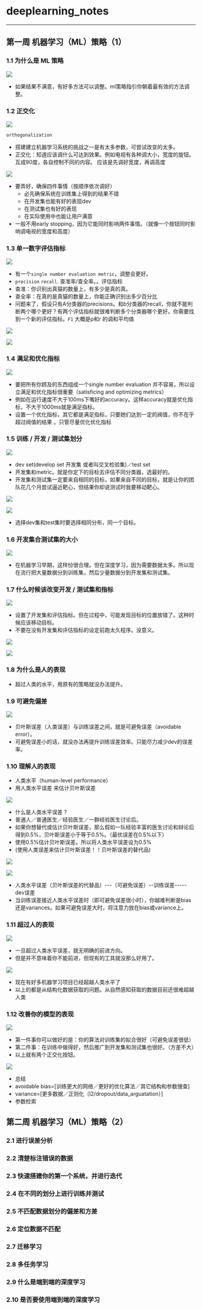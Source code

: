 
# deeplearning_notes

-----------------

## 第一周 机器学习（ML）策略（1）

### 1.1 为什么是 ML 策略

![](images/93.png)

* 如果结果不满意，有好多方法可以调整。ml策略指引你朝着最有效的方法调整。

### 1.2 正交化

![](images/94.png)

`orthogonalization`
* 搭建建立机器学习系统的挑战之一是有太多参数，可尝试改变的太多。
* 正交化：知道应该调什么可达到效果。例如电视有各种调大小，宽度的旋钮。互成90度，各自控制不同的内容。 应该是先调好宽度，再调高度

![](images/95.png)

* 要弄好，确保四件事情（按顺序依次调好）
	* 必先确保系统在训练集上得到的结果不错
	* 在开发集也能有好的表现dev
	* 在测试集也有好的表现
	* 在实际使用中也能让用户满意
* 一般不用early stopping，因为它能同时影响两件事情。（就像一个按钮同时影响调电视的宽度和高度）

### 1.3 单一数字评估指标

![](images/96.png)

* 有一个`single number evaluation metric`，调整会更好。
*  `precision` `recall`. 查准率/查全率。。评估指标
*  查准：你识别出真猫的数量上，有多少是真的真。
*  查全率：在真的是真猫的数量上，你能正确识别出多少百分比
* 问题来了，假设只有A分类器的precisions。和b分类器的recall，你就不能判断两个哪个更好？有两个评估指标就很难判断多个分类器哪个更好。你需要找到一个新的评估指标。`F1` 大概是p和r 的调和平均值

![](images/97.png)

![](images/98.png)

### 1.4 满足和优化指标

![](images/99.png)

* 要把所有你顾及的东西组成一个single number evaluation 并不容易，所以设立满足和优化指标很重要（satisficing and optimizing metrics）
* 例如在运行速度不大于100ms下嘴好的accuracy。这样accuracy就是优化指标，不大于1000ms就是满足指标。
* 设置一个优化指标，其它都是满足指标，只要她们达到一定的阀值，你不在乎超过阀值的结果 。只管尽量优化优化指标

### 1.5 训练 / 开发 / 测试集划分

![](images/100.png)

* dev set(develop set 开发集 或者叫交叉检验集)／test set
* 开发集和metric。就是你定下的目标去评估不同分类器，选最好的。
* 开发集和测试集一定要来自相同的目标，如果来自不同的目标，就是让你的团队花几个月尝试逼近靶心，但结果你却说测试时我要移动靶心。

![](images/101.png)

![](images/102.png)

* 选择dev集和test集时要选择相同分布，同一个目标。

### 1.6 开发集合测试集的大小

![](images/103.png)

* 在机器学习早期，这样份很合理。但在深度学习，因为需要数据太多。所以现在流行把大量数据分到训练集，然后少量数据分到开发集和测试集。

### 1.7 什么时候该改变开发 / 测试集和指标

![](images/104.png)

* 设置了开发集和评估指标。但在过程中，可能发现目标的位置放错了。这种时候应该移动目标。
* 不要在没有开发集和评估指标的设定前跑太久程序。没意义。

![](images/105.png)

![](images/106.png)

### 1.8 为什么是人的表现

* 超过人类的水平，用原有的策略就没办法提升。

### 1.9 可避免偏差

![](images/107.png)

* 贝叶斯误差（人类误差）与训练误差之间，就是可避免误差（avoidable error）。
* 可避免误差小的话，就没办法再提升训练误差效率。只能尽力减少dev的误差率。

### 1.10 理解人的表现

* 人类水平（human-level performance）
* 用人类水平误差 来估计贝叶斯误差

![](images/108.png)

* 什么是人类水平误差？
* 普通人／普通医生／经验医生／一群经验医生讨论后。
* 如果你想替代或估计贝叶斯误差，那么假如一队经验丰富的医生讨论和辩论后得到0.5%，贝叶斯误差小于等于0.5%。（最优误差在0.5%以下）
* 使用0.5%估计贝叶斯误差。所以将人类水平误差设为0.5%
* (使用人类误差来估计贝叶斯误差！！贝叶斯误差的替代品)

![](images/109.png)

![](images/110.png)

* 人类水平误差（贝叶斯误差的代替品）---（可避免误差）--训练误差-----dev误差
* 当训练误差接近人类水平误差时（即可避免误差很小时），你越难判断是bias还是variances。如果可避免误差大时，将注意力放在bias或variance上。

### 1.11 超过人的表现

![](images/111.png)

* 一旦超过人类水平误差，就无明确的前进方向。
* 但是并不意味着你不能前进，但现有的工具就没那么好用了。

![](images/112.png)

* 现在有好多机器学习项目已经超越人类水平了
* 以上的都是从结构化数据获取的问题。从自然感知获取的数据目前还很难超越人类

### 1.12 改善你的模型的表现

![](images/113.png)

* 第一件事你可以做好的是：你的算法对训练集的拟合很好（可避免误差很低）
* 第二件事：在训练中做得好，然后推广到开发集和测试集也很好。（方差不大）
* 以上就有两个正交化按钮。

![](images/113.png)

* 总结
* avoidable bias=[训练更大的网络／更好的优化算法／其它结构和参数搜查]
* variance=[更多数据／正则化（l2/dropout/data_arguatation）]
* 参数检索

## 第二周 机器学习（ML）策略（2）

### 2.1 进行误差分析

### 2.2 清楚标注错误的数据

### 2.3 快速搭建你的第一个系统，并进行迭代

### 2.4 在不同的划分上进行训练并测试

### 2.5 不匹配数据划分的偏差和方差

### 2.6 定位数据不匹配

### 2.7 迁移学习

### 2.8 多任务学习

### 2.9 什么是端到端的深度学习

### 2.10 是否要使用端到端的深度学习
